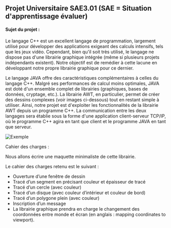 ## Projet Universitaire SAE3.01 (SAE = Situation d'apprentissage évaluer)

#### Sujet du projet : 

Le langage C++ est un excellent langage de programmation, largement utilisé pour développer des applications exigeant des calculs intensifs, tels que les jeux vidéo. Cependant, bien qu'il soit très utilisé, le langage ne dispose pas d'une librairie graphique intégrée (même si plusieurs projets indépendants existent). Notre objectif est de remédier à cette lacune en développant notre propre librairie graphique pour ce dernier.

Le langage JAVA offre des caractéristiques complémentaires à celles du langage C++. Malgré ses performances de calcul moins optimales, JAVA est doté d'un ensemble complet de librairies (graphiques, bases de données, cryptage, etc.). La librairie AWT, en particulier, permet de créer des dessins complexes (voir images ci-dessous) tout en restant simple à utiliser. Ainsi, notre projet est d'exploiter les fonctionnalités de la librairie AWT depuis un programme C++. La communication entre les deux langages sera établie sous la forme d'une application client-serveur TCP/IP, où le programme C++ agira en tant que client et le programme JAVA en tant que serveur.

![Exemple](/Exemple.png "Exemple")

Cahier des charges : 

Nous allons écrire une maquette minimaliste de cette librairie. 

Le cahier des charges retenu est le suivant : 
-  Ouverture d’une fenêtre de dessin 
-  Tracé d’un segment en précisant couleur et épaisseur de tracé 
-  Tracé d’un cercle (avec couleur) 
-  Tracé d’un disque (avec couleur d’intérieur et couleur de bord) 
-  Tracé d’un polygone plein (avec couleur) 
-  Inscription d’un message 
-  La librairie graphique prendra en charge le changement des coordonnées entre monde et écran (en anglais : mapping coordinates to viewport).
